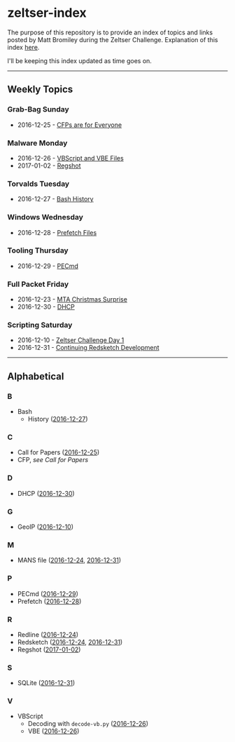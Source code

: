 # zeltser-index
The purpose of this repository is to provide an index of topics and links posted by Matt Bromiley during the Zeltser Challenge. Explanation of this index [here](https://medium.com/@mbromileyDFIR/happy-new-year-4592a0f968a6#).

I'll be keeping this index updated as time goes on.

---

## Weekly Topics

### Grab-Bag Sunday
 * 2016-12-25 - [CFPs are for Everyone](https://medium.com/@mbromileyDFIR/cfps-are-for-everyone-e542ecf847c2#)

### Malware Monday
  * 2016-12-26 - [VBScript and VBE Files](https://medium.com/@mbromileyDFIR/malware-monday-vbscript-and-vbe-files-292252c1a16#)
  * 2017-01-02 - [Regshot](https://medium.com/@mbromileyDFIR/malware-monday-regshot-6826ae22ba29#)

### Torvalds Tuesday
  * 2016-12-27 - [Bash History](https://medium.com/@mbromileyDFIR/torvalds-tuesday-bash-history-d8a0849b036f#)

### Windows Wednesday
  * 2016-12-28 - [Prefetch Files](https://medium.com/@mbromileyDFIR/windows-wednesday-prefetch-files-683f6ab5b9db#)

### Tooling Thursday
  * 2016-12-29 - [PECmd](https://medium.com/@mbromileyDFIR/tooling-thursday-pecmd-83d1d6d6346b#)

### Full Packet Friday
 * 2016-12-23 - [MTA Christmas Surprise](https://medium.com/@mbromileyDFIR/full-packet-fridays-mta-christmas-surprise-ce442761939a#)
 * 2016-12-30 - [DHCP](https://medium.com/@mbromileyDFIR/full-packet-friday-dhcp-abbc6b7b3c77#)

### Scripting Saturday
  * 2016-12-10 - [Zeltser Challenge Day 1](https://medium.com/@mbromileyDFIR/zeltser-challenge-day-1-f71618ad121e)
  * 2016-12-31 - [Continuing Redsketch Development](https://medium.com/@mbromileyDFIR/scripting-saturday-continuing-redsketch-development-cb45c58ef399#)

---
## Alphabetical

### B
  * Bash
    * History ([2016-12-27](https://medium.com/@mbromileyDFIR/torvalds-tuesday-bash-history-d8a0849b036f#))

### C
  * Call for Papers ([2016-12-25](https://medium.com/@mbromileyDFIR/cfps-are-for-everyone-e542ecf847c2#))
  * CFP, *see Call for Papers*

### D
 * DHCP ([2016-12-30](https://medium.com/@mbromileyDFIR/full-packet-friday-dhcp-abbc6b7b3c77#))

### G
 * GeoIP ([2016-12-10](https://medium.com/@mbromileyDFIR/zeltser-challenge-day-1-f71618ad121e))

### M
 * MANS file ([2016-12-24](https://medium.com/@mbromileyDFIR/scripting-saturday-redsketch-1eff44baa09c#), [2016-12-31](https://medium.com/@mbromileyDFIR/scripting-saturday-continuing-redsketch-development-cb45c58ef399#.9nu9tbk2u))

### P
  * PECmd ([2016-12-29](https://medium.com/@mbromileyDFIR/tooling-thursday-pecmd-83d1d6d6346b#))
  * Prefetch ([2016-12-28](https://medium.com/@mbromileyDFIR/windows-wednesday-prefetch-files-683f6ab5b9db#))

### R
 * Redline ([2016-12-24](https://medium.com/@mbromileyDFIR/scripting-saturday-redsketch-1eff44baa09c#))
 * Redsketch ([2016-12-24](https://medium.com/@mbromileyDFIR/scripting-saturday-redsketch-1eff44baa09c#), [2016-12-31](https://medium.com/@mbromileyDFIR/scripting-saturday-continuing-redsketch-development-cb45c58ef399#.9nu9tbk2u))
 * Regshot ([2017-01-02](https://medium.com/@mbromileyDFIR/malware-monday-regshot-6826ae22ba29#))

### S
 * SQLite ([2016-12-31](https://medium.com/@mbromileyDFIR/scripting-saturday-continuing-redsketch-development-cb45c58ef399#.9nu9tbk2u))

### V
  * VBScript
    * Decoding with `decode-vb.py` ([2016-12-26](https://medium.com/@mbromileyDFIR/malware-monday-vbscript-and-vbe-files-292252c1a16#))
    * VBE ([2016-12-26](https://medium.com/@mbromileyDFIR/malware-monday-vbscript-and-vbe-files-292252c1a16#))
